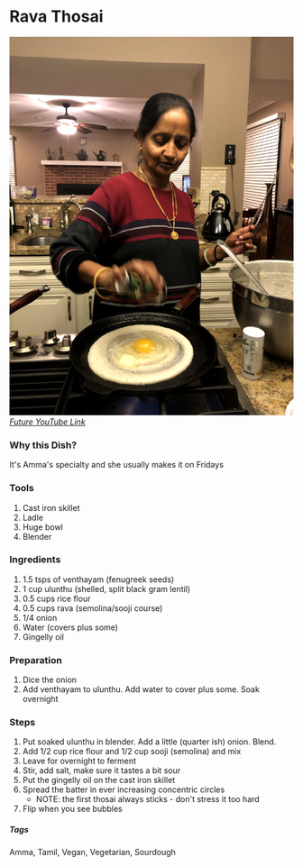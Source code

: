 # Rava Thosai
![Rava Thosai](../images/rava-thosai.jpg)
[*Future YouTube Link*]()

### Why this Dish?
It's Amma's specialty and she usually makes it on Fridays

### Tools
1. Cast iron skillet
1. Ladle
1. Huge bowl
1. Blender

### Ingredients
1. 1.5 tsps of venthayam (fenugreek seeds)
1. 1 cup ulunthu (shelled, split black gram lentil)
1. 0.5 cups rice flour
1. 0.5 cups rava (semolina/sooji course)
1. 1/4 onion
1. Water (covers plus some)
1. Gingelly oil 

### Preparation
1. Dice the onion
1. Add venthayam to ulunthu. Add water to cover plus some. Soak overnight 


### Steps
1. Put soaked ulunthu in blender. Add a little (quarter ish) onion. Blend. 
1. Add 1/2 cup rice flour and 1/2 cup sooji (semolina) and mix
1. Leave for overnight to ferment
1. Stir, add salt, make sure it tastes a bit sour
1. Put the gingelly oil on the cast iron skillet
1. Spread the batter in ever increasing concentric circles
    * NOTE: the first thosai always sticks - don't stress it too hard
1. Flip when you see bubbles


##### Tags
Amma, Tamil, Vegan, Vegetarian, Sourdough